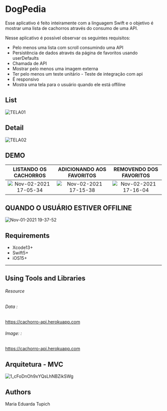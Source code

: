 # DogPedia

Esse aplicativo é feito inteiramente com a linguagem Swift e o objetivo é mostrar 
uma lista de cachorros através do consumo de uma API. 

Nesse aplicativo é possível observar os seguintes requisitos:

- Pelo menos uma lista com scroll consumindo uma API 
- Persistência de dados através da página de favoritos usando userDefaults 
- Chamada de API
- Mostrar pelo menos uma imagem externa 
- Ter pelo menos um teste unitário - Teste de integração com api 
- É responsivo
- Mostra uma tela para o usuário quando ele está offiline

## List 

![TELA01](https://user-images.githubusercontent.com/80962534/139714802-12cc89aa-d1ed-400c-afc6-935581667f22.png)

## Detail

![TELA02](https://user-images.githubusercontent.com/80962534/139714988-08ea1336-4087-4c42-9a03-8a1c69cdac04.png)

## DEMO

| LISTANDO OS CACHORROS | ADICIONANDO AOS FAVORITOS | REMOVENDO DOS FAVORITOS |
| :---: | :---: | :---: |
|     ![Nov-02-2021 17-05-34](https://user-images.githubusercontent.com/80962534/139945800-0200d73d-86e1-4f45-875f-9e14d850c329.gif) |  ![Nov-02-2021 17-15-38](https://user-images.githubusercontent.com/80962534/139946602-ada826cf-ab81-414d-9fea-40c17ea3d3b8.gif) | ![Nov-02-2021 17-16-04](https://user-images.githubusercontent.com/80962534/139946031-1c76986b-9bfb-4aac-bc5e-beeab835097b.gif) |


## QUANDO O USUÁRIO ESTIVER OFFILINE 

![Nov-01-2021 19-37-52](https://user-images.githubusercontent.com/80962534/139753040-f813dddf-5618-402c-8cfe-aeb38d1d824e.gif)



## Requirements 
- Xcode13+
- Swift5+
- iOS15+
  
____________________________  

## Using Tools and Libraries

###### Resource

###### Data :
  https://cachorro-api.herokuapp.com
  
###### Image:  :
  https://cachorro-api.herokuapp.com


## Arquitetura - MVC 
![1_cFoDnOh9xYQsLhNBZikSWg](https://user-images.githubusercontent.com/80962534/139720543-8431af87-ae70-4560-a018-626bd931f062.jpg)


## Authors
Maria Eduarda Tupich
